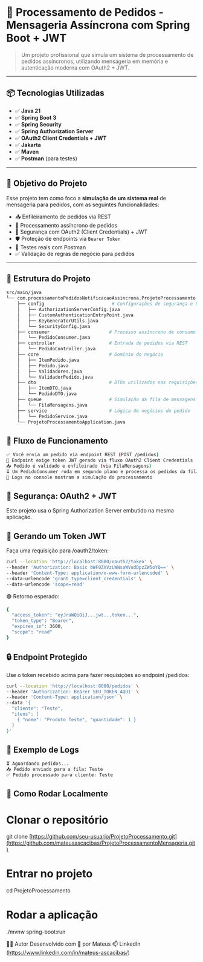 # 🧾 Processamento de Pedidos - Mensageria Assíncrona com Spring Boot + JWT

> Um projeto profissional que simula um sistema de processamento de pedidos assíncronos, utilizando mensageria em memória e autenticação moderna com OAuth2 + JWT.

---

## 📦 Tecnologias Utilizadas

- ✅ **Java 21**
- ✅ **Spring Boot 3**
- ✅ **Spring Security**
- ✅ **Spring Authorization Server**
- ✅ **OAuth2 Client Credentials + JWT**
- ✅ **Jakarta**
- ✅ **Maven**
- ✅ **Postman** (para testes)

---

## 🧠 Objetivo do Projeto

Esse projeto tem como foco a **simulação de um sistema real** de mensageria para pedidos, com as seguintes funcionalidades:

- 📥 Enfileiramento de pedidos via REST
- 🧵 Processamento assíncrono de pedidos
- 🔐 Segurança com OAuth2 (Client Credentials) + JWT
- 🛡️ Proteção de endpoints via `Bearer Token`
- 🧪 Testes reais com Postman
- ✅ Validação de regras de negócio para pedidos

---

## 🧱 Estrutura do Projeto

```bash
src/main/java
└── com.processamentoPedidosNotificacaoAssincrona.ProjetoProcessamento
    ├── config                         # Configurações de segurança e OAuth2
    │   ├── AuthorizationServerConfig.java
    │   ├── CustomAuthenticationEntryPoint.java
    │   ├── KeyGeneratorUtils.java
    │   └── SecurityConfig.java
    ├── consumer                      # Processo assíncrono de consumo da fila
    │   └── PedidoConsumer.java
    ├── controller                    # Entrada de pedidos via REST
    │   └── PedidoController.java
    ├── core                          # Domínio do negócio
    │   ├── ItemPedido.java
    │   ├── Pedido.java
    │   ├── Validadores.java
    │   └── ValidadorPedido.java
    ├── dto                           # DTOs utilizados nas requisições
    │   ├── ItemDTO.java
    │   └── PedidoDTO.java
    ├── queue                         # Simulação da fila de mensagens (in memory)
    │   └── FilaMensagens.java
    ├── service                       # Lógica de negócios do pedido
    │   └── PedidoService.java
    └── ProjetoProcessamentoApplication.java
```

## 🔁 Fluxo de Funcionamento

```bash
✅ Você envia um pedido via endpoint REST (POST /pedidos)
🔐 Endpoint exige token JWT gerado via fluxo OAuth2 Client Credentials
📥 Pedido é validado e enfileirado (via FilaMensagens)
⏳ Um PedidoConsumer roda em segundo plano e processa os pedidos da fila
🧾 Logs no console mostram a simulação do processamento
```

## 🔐 Segurança: OAuth2 + JWT
Este projeto usa o Spring Authorization Server embutido na mesma aplicação.

## 🎫 Gerando um Token JWT
Faça uma requisição para /oauth2/token:

```bash
curl --location 'http://localhost:8080/oauth2/token' \
--header 'Authorization: Basic bWF0ZXVzLWNsaWVudDpzZW5oYQ==' \
--header 'Content-Type: application/x-www-form-urlencoded' \
--data-urlencode 'grant_type=client_credentials' \
--data-urlencode 'scope=read'
```
🟢 Retorno esperado:

```bash
{
  "access_token": "eyJraWQiOiJ...jwt...token...",
  "token_type": "Bearer",
  "expires_in": 3600,
  "scope": "read"
}
```

## 🔒 Endpoint Protegido
Use o token recebido acima para fazer requisições ao endpoint /pedidos:

```bash
curl --location 'http://localhost:8080/pedidos' \
--header 'Authorization: Bearer SEU_TOKEN_AQUI' \
--header 'Content-Type: application/json' \
--data '{
  "cliente": "Teste",
  "itens": [
    { "nome": "Produto Teste", "quantidade": 1 }
  ]
}'
```

## 🧪 Exemplo de Logs
```bash
⏳ Aguardando pedidos...
📥 Pedido enviado para a fila: Teste
✅ Pedido processado para cliente: Teste
```

## 🚀 Como Rodar Localmente

# Clonar o repositório
git clone [https://github.com/seu-usuario/ProjetoProcessamento.git](https://github.com/mateusascacibas/ProjetoProcessamentoMensageria.git)

# Entrar no projeto
cd ProjetoProcessamento

# Rodar a aplicação
./mvnw spring-boot:run

👨‍💻 Autor
Desenvolvido com 💙 por Mateus
📫 LinkedIn (https://www.linkedin.com/in/mateus-ascacibas/)
